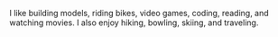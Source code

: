 I like building models, riding bikes, video games, coding, reading, and watching movies. I also enjoy hiking, bowling, skiing, and traveling.
